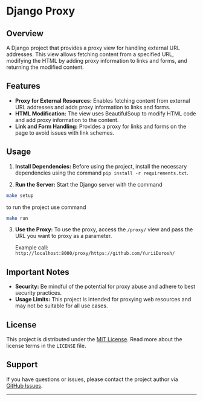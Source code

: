# Django Proxy

## Overview

A Django project that provides a proxy view for handling external URL addresses. This view allows fetching content from a specified URL, modifying the HTML by adding proxy information to links and forms, and returning the modified content.

## Features

- **Proxy for External Resources:** Enables fetching content from external URL addresses and adds proxy information to links and forms.
- **HTML Modification:** The view uses BeautifulSoup to modify HTML code and add proxy information to the content.
- **Link and Form Handling:** Provides a proxy for links and forms on the page to avoid issues with link schemes.

## Usage

1. **Install Dependencies:** Before using the project, install the necessary dependencies using the command `pip install -r requirements.txt`.

2. **Run the Server:** Start the Django server with the command 
```bash
make setup
```

to run the project use command
```bash
make run
```

3. **Use the Proxy:** To use the proxy, access the `/proxy/` view and pass the URL you want to proxy as a parameter.

   Example call: `http://localhost:8000/proxy/https://github.com/YuriiDorosh/`

## Important Notes

- **Security:** Be mindful of the potential for proxy abuse and adhere to best security practices.
- **Usage Limits:** This project is intended for proxying web resources and may not be suitable for all use cases.

## License

This project is distributed under the [MIT License](LICENSE). Read more about the license terms in the `LICENSE` file.


## Support

If you have questions or issues, please contact the project author via [GitHub Issues](https://github.com/YuriiDorosh/django-proxy/issues).

---

